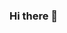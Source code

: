 ### Hi there 👋

<!--
** Author : Aman Gupta **
** Languge : Python3 **
** Content : All python POC project **
-->
